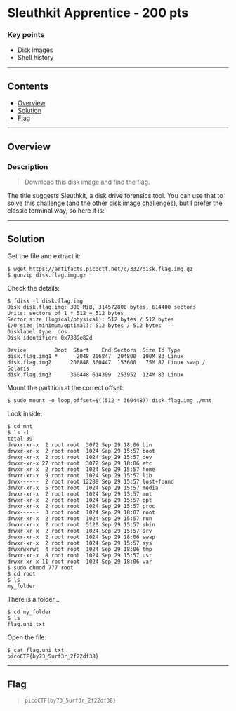 # **Sleuthkit Apprentice - 200 pts**

### Key points

- Disk images
- Shell history

---

## **Contents**

- [Overview](#overview)
- [Solution](#solution)
- [Flag](#flag)

---

## Overview

### Description

> Download this disk image and find the flag.

The title suggests Sleuthkit, a disk drive forensics tool. You can use that to solve this challenge (and the other disk image challenges), but I prefer the classic terminal way, so here it is:

---

## Solution

Get the file and extract it:

```console
$ wget https://artifacts.picoctf.net/c/332/disk.flag.img.gz
$ gunzip disk.flag.img.gz
```

Check the details:

```console
$ fdisk -l disk.flag.img
Disk disk.flag.img: 300 MiB, 314572800 bytes, 614400 sectors
Units: sectors of 1 * 512 = 512 bytes
Sector size (logical/physical): 512 bytes / 512 bytes
I/O size (minimum/optimal): 512 bytes / 512 bytes
Disklabel type: dos
Disk identifier: 0x7389e82d

Device         Boot  Start    End Sectors  Size Id Type
disk.flag.img1 *      2048 206847  204800  100M 83 Linux
disk.flag.img2      206848 360447  153600   75M 82 Linux swap / Solaris
disk.flag.img3      360448 614399  253952  124M 83 Linux
```

Mount the partition at the correct offset:

```console
$ sudo mount -o loop,offset=$((512 * 360448)) disk.flag.img ./mnt
```

Look inside:

```console
$ cd mnt
$ ls -l
total 39
drwxr-xr-x  2 root root  3072 Sep 29 18:06 bin
drwxr-xr-x  2 root root  1024 Sep 29 15:57 boot
drwxr-xr-x  2 root root  1024 Sep 29 15:57 dev
drwxr-xr-x 27 root root  3072 Sep 29 18:06 etc
drwxr-xr-x  2 root root  1024 Sep 29 15:57 home
drwxr-xr-x  9 root root  1024 Sep 29 15:57 lib
drwx------  2 root root 12288 Sep 29 15:57 lost+found
drwxr-xr-x  5 root root  1024 Sep 29 15:57 media
drwxr-xr-x  2 root root  1024 Sep 29 15:57 mnt
drwxr-xr-x  2 root root  1024 Sep 29 15:57 opt
drwxr-xr-x  2 root root  1024 Sep 29 15:57 proc
drwx------  3 root root  1024 Sep 29 18:07 root
drwxr-xr-x  2 root root  1024 Sep 29 15:57 run
drwxr-xr-x  2 root root  5120 Sep 29 15:57 sbin
drwxr-xr-x  2 root root  1024 Sep 29 15:57 srv
drwxr-xr-x  2 root root  1024 Sep 29 18:06 swap
drwxr-xr-x  2 root root  1024 Sep 29 15:57 sys
drwxrwxrwt  4 root root  1024 Sep 29 18:06 tmp
drwxr-xr-x  8 root root  1024 Sep 29 15:57 usr
drwxr-xr-x 11 root root  1024 Sep 29 18:06 var
$ sudo chmod 777 root
$ cd root
$ ls
my_folder
```

There is a folder...

```console
$ cd my_folder
$ ls
flag.uni.txt
```

Open the file:

```console
$ cat flag.uni.txt
picoCTF{by73_5urf3r_2f22df38}
```

---

## Flag

> `picoCTF{by73_5urf3r_2f22df38}`
